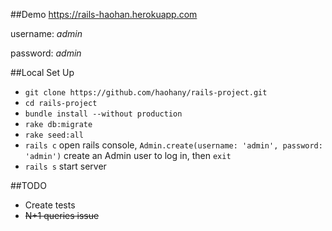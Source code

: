 ##Demo
https://rails-haohan.herokuapp.com

username: *admin*

password: *admin*

##Local Set Up
* `git clone https://github.com/haohany/rails-project.git`
* `cd rails-project`
* `bundle install --without production`
* `rake db:migrate`
* `rake seed:all`
* `rails c` open rails console, `Admin.create(username: 'admin', password: 'admin')` create an Admin user to log in, then `exit`
* `rails s` start server

##TODO
* Create tests
* ~~N+1 queries issue~~
